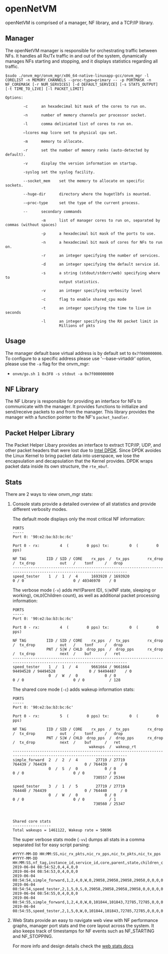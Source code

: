 openNetVM
==
openNetVM is comprised of a manager, NF library, and a TCP/IP library.

Manager
--
The openNetVM manager is responsible for orchestrating traffic between NFs.  It handles all Rx/Tx traffic in and out of the system, dynamically manages NFs starting and stopping, and it displays statistics regarding all traffic.

```
$sudo ./onvm_mgr/onvm_mgr/x86_64-native-linuxapp-gcc/onvm_mgr -l CORELIST -n MEMORY_CHANNELS --proc-type=primary -- -p PORTMASK -n NF_COREMASK [-r NUM_SERVICES] [-d DEFAULT_SERVICE] [-s STATS_OUTPUT] [-t TIME_TO_LIVE] [-l PACKET_LIMIT] 

Options:

        -c      an hexadecimal bit mask of the cores to run on.

        -n      number of memory channels per processor socket.

        -l      comma deliniated list of cores to run on.

        –lcores map lcore set to physical cpu set.

        -m      memory to allocate.

        -r      set the number of memory ranks (auto-detected by default).

        -v      display the version information on startup.

        -syslog set the syslog facility.

        --socket_mem    set the memory to allocate on specific sockets.

        --huge-dir      directory where the hugetlbfs is mounted.

        -–proc-type     set the type of the current process.

        --      secondary commands

                -m      list of manager cores to run on, separated by commas (without spaces)

                -p      a hexadecimal bit mask of the ports to use.

                -n      a hexadecimal bit mask of cores for NFs to run on.

                -r      an integer specifying the number of services.

                -d      an integer specifying the default service id.

                -s      a string (stdout/stderr/web) specifying where to
                        output statistics.

                -v      an integer specifying verbosity level

                -c      flag to enable shared_cpu mode

                -t      an integer specifying the time to live in seconds

                -l      an integer specifying the RX packet limit in 
                        Millions of pkts 
```

Usage
--
The manager default base virtual address is by default set to `0x7f000000000`. To configure to a specific address please use '--base-virtaddr' option, please use the `-a` flag for the onvm_mgr: 
- `onvm/go.sh 1 0x3F8 -s stdout -a 0x7f000000000`

NF Library
--
The NF Library is responsible for providing an interface for NFs to communicate with the manager.  It provides functions to initialize and send/receive packets to and from the manager.  This library provides the manager with a function pointer to the NF's `packet_handler`.

Packet Helper Library
--
The Packet Helper Libary provides an interface to extract TCP/IP, UDP, and other packet headers that were lost due to [Intel DPDK][dpdk].  Since DPDK avoides the Linux Kernel to bring packet data into userspace, we lose the encapsulation and decapsulation that the Kernel provides.  DPDK wraps packet data inside its own structure, the `rte_mbuf`.

Stats
--

There are 2 ways to view onvm_mgr stats:  

1. Console stats provide a detailed overview of all statistics and provide different verbosity modes.

    The default mode displays only the most critical NF information:
    ```
    PORTS
    -----
    Port 0: '90:e2:ba:b3:bc:6c'

    Port 0 - rx:         4  (        0 pps) tx:         0  (        0 pps)

    NF TAG         IID / SID / CORE    rx_pps  /  tx_pps        rx_drop  /  tx_drop           out   /    tonf     /   drop
    ----------------------------------------------------------------------------------------------------------------------
    speed_tester    1  /  1  /  4      1693920 / 1693920               0 / 0                      0 / 40346970    / 0
    ```

    The verbose mode (`-v`) adds `PNT`(Parent ID), `S|W`(NF state, sleeping or working), `CHLD`(Children count), as well as additional packet processing information:
    ```
    PORTS
    -----
    Port 0: '90:e2:ba:b3:bc:6c'

    Port 0 - rx:         4  (        0 pps) tx:         0  (        0 pps)

    NF TAG         IID / SID / CORE    rx_pps  /  tx_pps        rx_drop  /  tx_drop           out   /    tonf     /   drop
                   PNT / S|W / CHLD  drop_pps  /  drop_pps      rx_drop  /  tx_drop           next  /    buf      /   ret
    ----------------------------------------------------------------------------------------------------------------------
    speed_tester    1  /  1  /  4      9661664 / 9661664        94494528 / 94494528               0 / 94494487    / 0
                    0  /  W  /  0            0 / 0                     0 / 0                      0 / 0           / 128
    ```

    The shared core mode (`-c`) adds wakeup information stats:
    ```
    PORTS
    -----
    Port 0: '90:e2:ba:b3:bc:6c'

    Port 0 - rx:         5  (        0 pps) tx:         0  (        0 pps)

    NF TAG         IID / SID / CORE    rx_pps  /  tx_pps        rx_drop  /  tx_drop           out   /    tonf     /   drop
                   PNT / S|W / CHLD  drop_pps  /  drop_pps      rx_drop  /  tx_drop           next  /    buf      /   ret
                                      wakeups  /  wakeup_rt
    ----------------------------------------------------------------------------------------------------------------------
    simple_forward  2  /  2  /  4        27719 / 27719            764439 / 764439                 0 / 764439      / 0
                    0  /  S  /  0            0 / 0                     0 / 0                      0 / 0           / 0
                                        730557 / 25344

    speed_tester    3  /  1  /  5        27719 / 27719            764440 / 764439                 0 / 764440      / 0
                    0  /  W  /  0            0 / 0                     0 / 0                      0 / 0           / 1
                                        730560 / 25347



    Shared core stats
    -----------------
    Total wakeups = 1461122, Wakeup rate = 50696
    ```

    The super verbose stats mode (`-vv`) dumps all stats in a comma separated list for easy script parsing:
    ```
    #YYYY-MM-DD HH:MM:SS,nic_rx_pkts,nic_rx_pps,nic_tx_pkts,nic_tx_pps
    #YYYY-MM-DD HH:MM:SS,nf_tag,instance_id,service_id,core,parent,state,children_cnt,rx,tx,rx_pps,tx_pps,rx_drop,tx_drop,rx_drop_rate,tx_drop_rate,act_out,act_tonf,act_drop,act_next,act_buffer,act_returned,num_wakeups,wakeup_rate
    2019-06-04 08:54:52,0,4,4,0,0
    2019-06-04 08:54:53,0,4,0,0,0
    2019-06-04 08:54:54,simple_forward,1,2,4,0,W,0,29058,29058,29058,29058,0,0,0,0,0,29058,0,0,0,0,28951,28951
    2019-06-04 08:54:54,speed_tester,2,1,5,0,S,0,29058,29058,29058,29058,0,0,0,0,0,29059,0,0,0,1,28952,28952
    2019-06-04 08:54:55,0,4,0,0,0
    2019-06-04 08:54:55,simple_forward,1,2,4,0,W,0,101844,101843,72785,72785,0,0,0,0,0,101843,0,0,0,0,101660,101660
    2019-06-04 08:54:55,speed_tester,2,1,5,0,W,0,101844,101843,72785,72785,0,0,0,0,0,101844,0,0,0,1,101660,101660
    ```


2. Web Stats provide an easy to navigate web view with NF performance graphs, manager port stats and the core layout across the system. It also keeps track of timestamps for NF events such as NF_STARTING and NF_STOPPING. 

    For more info and design details check the [web stats docs][web_stats_docs]

[dpdk]: http://dpdk.org/
[web_stats_docs]: ../onvm_web/README.md
